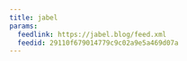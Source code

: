 ```yaml
---
title: jabel
params:
  feedlink: https://jabel.blog/feed.xml
  feedid: 29110f679014779c9c02a9e5a469d07a
---
```

